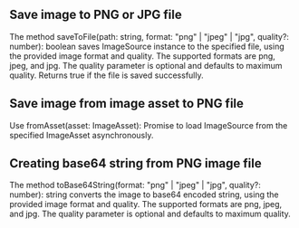## Save image to PNG or JPG file
The method saveToFile(path: string, format: "png" | "jpeg" | "jpg", quality?: number): boolean saves ImageSource instance to the specified file, using the provided image format and quality. The supported formats are png, jpeg, and jpg. The quality parameter is optional and defaults to maximum quality. Returns true if the file is saved successfully.
<snippet id='image-source-save-from-file'/>

## Save image from image asset to PNG file
Use fromAsset(asset: ImageAsset): Promise<ImageSource> to load ImageSource from the specified ImageAsset asynchronously.
<snippet id='image-source-save-from-asset'/>

## Creating base64 string from PNG image file
The method toBase64String(format: "png" | "jpeg" | "jpg", quality?: number): string converts the image to base64 encoded string, using the provided image format and quality. The supported formats are png, jpeg, and jpg. The quality parameter is optional and defaults to maximum quality.
<snippet id='image-source-create-base64'/>